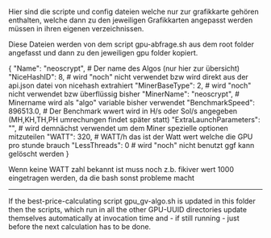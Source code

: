 Hier sind die scripte und config dateien welche nur zur grafikkarte gehören enthalten, welche dann zu
den jeweiligen Grafikkarten angepasst werden müssen in ihren eigenen verzeichnissen.

Diese Dateien werden von dem script gpu-abfrage.sh aus dem root folder angefasst und dann zu den jeweiligen
gpu folder kopiert.

{
"Name": "neoscrypt",                # Der name des Algos (nur hier zur übersicht)
      "NiceHashID": 8,              # wird "noch" nicht verwendet bzw wird direkt aus der api.json datei von nicehash extrahiert
      "MinerBaseType": 2,           # wird "noch" nicht verwendet bzw überflüssig bisher
      "MinerName": "neoscrypt",     # Minername wird als "algo" variable bisher verwendet
      "BenchmarkSpeed": 896513.0,   # Der Benchmark wwert wird in H/s oder Sol/s angegeben (MH,KH,TH,PH umrechungen findet später statt)
      "ExtraLaunchParameters": "",  # wird demnächst verwendet um dem Miner spezielle optionen mitzuteilen
      "WATT": 320,                  # WATT/h das ist der Watt wert welche die GPU pro stunde brauch
      "LessThreads": 0              # wird "noch" nicht benutzt ggf kann gelöscht werden
}

Wenn keine WATT zahl bekannt ist muss noch z.b. fikiver wert 1000 eingetragen werden, da die bash sonst probleme macht

-----------------------------

If the best-price-calculating script gpu_gv-algo.sh is updated in this folder
then the scripts, which run in all the other GPU-UUID directories update themselves
automatically at invocation time and - if still running - just before the next calculation has to be done.

